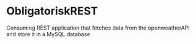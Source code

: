 # ObligatoriskREST
Consuming REST application that fetches data from the openweatherAPI and store it in a MySQL database
